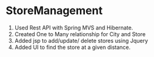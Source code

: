 # StoreManagement

1. Used Rest API with Spring MVS and Hibernate.
2. Created One to Many relationship for City and Store
3. Added jsp to add/update/ delete stores using Jquery
4. Added UI to find the store at a given distance.
